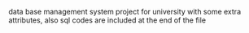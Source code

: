 data base management system project for university with some extra attributes, also sql codes are included at the end of the file

